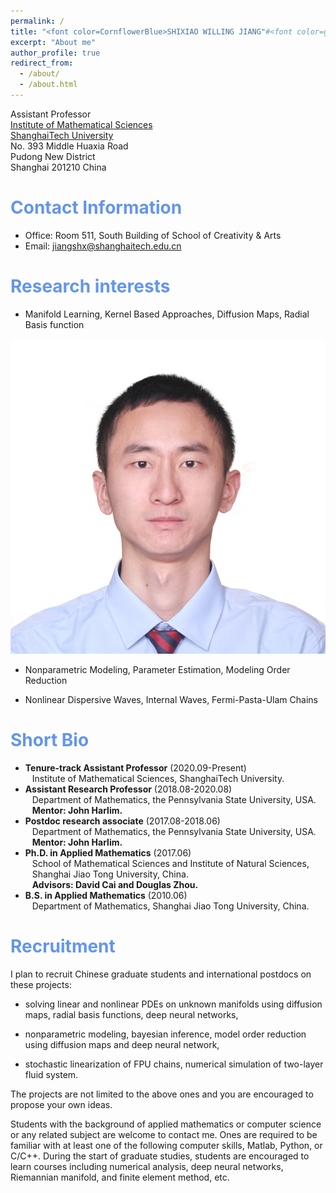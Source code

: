```yaml
---
permalink: /
title: "<font color=CornflowerBlue>SHIXIAO WILLING JIANG"#<font color=gray size=72>
excerpt: "About me"
author_profile: true
redirect_from: 
  - /about/
  - /about.html
---
```


Assistant Professor  
[Institute of Mathematical Sciences](https://ims.shanghaitech.edu.cn/)  
[ShanghaiTech University](https://www.shanghaitech.edu.cn/)  
No. 393 Middle Huaxia Road  
Pudong New District  
Shanghai 201210 China  

# <font color=CornflowerBlue>Contact Information</font>

- Office: Room 511, South Building of School of Creativity & Arts 
- Email: jiangshx@shanghaitech.edu.cn  

# <font color=CornflowerBlue>Research interests</font>

- Manifold Learning, Kernel Based Approaches, Diffusion Maps, Radial Basis function <br>

![PDE](https://github.com/willingjiang/willingjiang.github.io/blob/main/images/my_profile.JPG)

- Nonparametric Modeling, Parameter Estimation, Modeling Order Reduction <br>
  
- Nonlinear Dispersive Waves, Internal Waves, Fermi-Pasta-Ulam Chains <br>
  
# <font color=CornflowerBlue>Short Bio</font>

- <b>Tenure-track Assistant Professor</b> (2020.09-Present) <br> &ensp; Institute of Mathematical Sciences, ShanghaiTech University.
- <b>Assistant Research Professor</b> (2018.08-2020.08) <br> &ensp; Department of Mathematics, the Pennsylvania State University, USA. <br>
  &ensp; <b>Mentor: John Harlim.</b> <br>
- <b>Postdoc research associate</b> (2017.08-2018.06) <br> &ensp; Department of Mathematics, the Pennsylvania State University, USA. <br>
  &ensp; <b>Mentor: John Harlim.</b> <br>
- <b>Ph.D. in Applied Mathematics</b> (2017.06) <br> 
  &ensp; School of Mathematical Sciences and Institute of Natural Sciences, <br> &ensp; Shanghai Jiao Tong University, China.  <br> 
  &ensp; <b>Advisors: David Cai and Douglas Zhou.</b> <br>
- <b>B.S. in Applied Mathematics</b> (2010.06) <br> &ensp; Department of Mathematics, Shanghai Jiao Tong University, China.

# <font color=CornflowerBlue>Recruitment</font>
  
I plan to recruit Chinese graduate students and international postdocs on these projects: <br>

- solving linear and nonlinear PDEs on unknown manifolds using diffusion maps, radial basis functions, deep neural networks, <br>

- nonparametric modeling, bayesian inference, model order reduction using diffusion maps and deep neural network, <br>

- stochastic linearization of FPU chains, numerical simulation of two-layer fluid system. <br>

The projects are not limited to the above ones and you are encouraged to propose your own ideas. <br>

Students with the background of applied mathematics or computer science or any related subject are welcome to contact me. Ones are required to be familiar with at least one of the following computer skills, Matlab, Python, or C/C++. During the start of graduate studies, students are encouraged to learn courses including numerical analysis, deep neural networks, Riemannian manifold, and finite element method, etc. <br>


